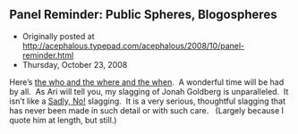 ## Panel Reminder: Public Spheres, Blogospheres

 * Originally posted at http://acephalous.typepad.com/acephalous/2008/10/panel-reminder.html
 * Thursday, October 23, 2008



Here’s [the who and the where and the when](http://acephalous.typepad.com/acephalous/2008/09/conference-anno.html).  A wonderful time will be had by all.  As Ari will tell you, my slagging of Jonah Goldberg is unparalleled.  It isn’t like a [Sadly, No!](http://www.sadlyno.com/archives/8193.html)
slagging.  It is a very serious, thoughtful slagging that has never
been made in such detail or with such care.   (Largely because I quote
him at length, but still.)

		

